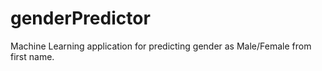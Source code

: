 # genderPredictor
Machine Learning application for predicting gender as Male/Female from first name.
